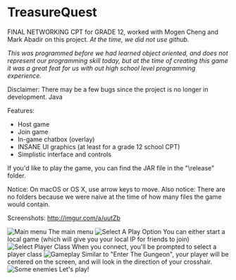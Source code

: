 # TreasureQuest
FINAL NETWORKING CPT for GRADE 12, worked with Mogen Cheng and Mark Abadir on this project. *At the time, we did not use github.*

_This was programmed before we had learned object oriented, and does not represent our programming skill today, but at the time of
creating this game it was a great feat for us with out high school level programming experience._

Disclaimer: There may be a few bugs since the project is no longer in development.
Java

Features:
- Host game
- Join game
- In-game chatbox (overlay)
- INSANE UI graphics (at least for a grade 12 school CPT)
- Simplistic interface and controls

If you'd like to play the game, you can find the JAR file in the "\release" folder.

Notice: On macOS or OS X, use arrow keys to move.
Also notice: There are no folders because we were naive at the time of how many files the game would contain.

Screenshots: http://imgur.com/a/uutZb

![Main menu](http://i.imgur.com/ji3IVoR.png)
The main menu
![Select A Play Option](http://i.imgur.com/MOCFSGQ.jpg)
You can either start a local game (which will give you your local IP for friends to join)
![Select Player Class](http://i.imgur.com/Sox9jpT.png)
When you connect, you'll be prompted to select a player class
![Gameplay](http://i.imgur.com/zf48sWC.png)
Similar to "Enter The Gungeon", your player will be centered on the screen, and will look in the direction of your crosshair.
![Some enemies](http://i.imgur.com/R16YftT.png)
Let's play!
